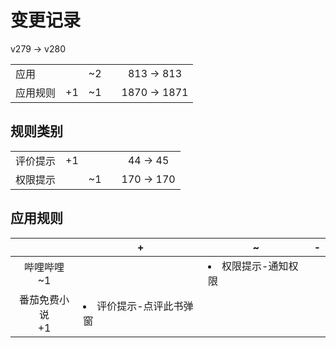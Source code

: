 # 变更记录

v279 -> v280

||||||
|-|:-:|:-:|:-:|:-:|
|应用||~2||813 -> 813|
|应用规则|+1|~1||1870 -> 1871|

## 规则类别

||||||
|-|:-:|:-:|:-:|:-:|
|评价提示|+1|||44 -> 45|
|权限提示||~1||170 -> 170|

## 应用规则

||+|~|-|
|:-:|-|-|-|
|哔哩哔哩<br>~1||<li>权限提示-通知权限||
|番茄免费小说<br>+1|<li>评价提示-点评此书弹窗|||
